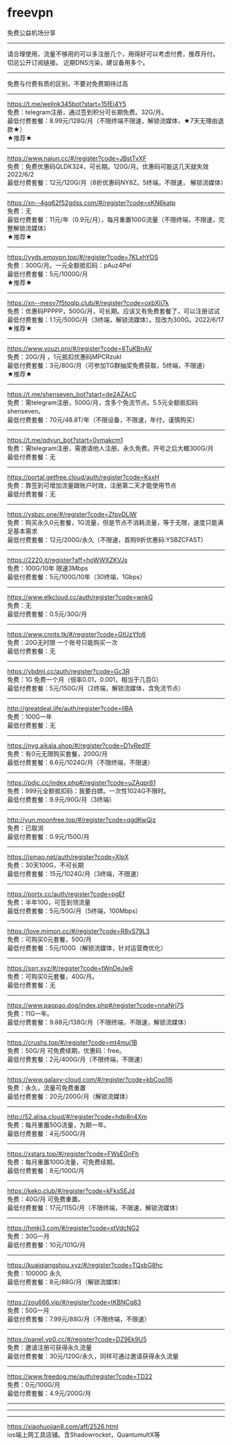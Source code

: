 # freevpn
免费公益机场分享  
****
请合理使用，流量不够用的可以多注册几个，用得好可以考虑付费，推荐月付。  
切忌公开订阅链接。  近期DNS污染，建议备用多个。  
****
免费与付费有质的区别，不要对免费期待过高  
****
https://t.me/welink345bot?start=15fEi4Y5  
免费：telegram注册，通过签到积分可长期免费。32G/月。  
最低付费套餐：8.99元/128G/月（不限终端不限速，解锁流媒体，★7天无理由退款★）  
★推荐★
****
https://www.naiun.cc/#/register?code=JBstTvXF  
免费：免费优惠码QLDK324，可长期。120G/月。优惠码可能这几天就失效2022/6/2  
最低付费套餐：12元/120G/月（8折优惠码NY8Z。5终端，不限速， 解锁流媒体）
****
https://xn--4gq62f52gdss.com/#/register?code=xKN6katp  
免费：无  
最低付费套餐：11元/年（0.9元/月），每月重置100G流量（不限终端，不限速，完整解锁流媒体）   
★推荐★
****
https://yyds.emovpn.top/#/register?code=7KLxhYOS  
免费：300G/月。一元全额抵扣码：pAuz4Pel  
最低付费套餐：5元/1000G/月  
★推荐★
****
https://xn--mesv7f5toqlp.club/#/register?code=oxbXIi7k  
免费：优惠码PPPPP，500G/月，可长期。应该又有免费套餐了，可以注册试试  
最低付费套餐：1.1元/500G/月（3终端，解锁流媒体）。现改为300G。2022/6/17  
★推荐★
****
https://www.youzi.pro/#/register?code=8TuKBnAV  
免费：20G/月 ，1元抵扣优惠码MPCRzukl  
最低付费套餐：3元/80G/月（可参加TG群抽奖免费获取，5终端，不限速）  
★推荐★
****
https://t.me/shenseven_bot?start=de2AZAcC  
免费：需telegram注册，500G/月，含多个免流节点。5.5元全额抵扣码shenseven。    
最低付费套餐：70元/48.8T/年（不限设备，不限速，年付，谨慎购买）  
****
https://t.me/qdyun_bot?start=0vmakcm1  
免费：需telegram注册，需邀请他人注册。永久免费。开号之后大概300G/月  
最低付费套餐：无  
****
https://portal.getfree.cloud/auth/register?code=KsxH  
免费：靠签到可增加流量跟账户时效，注册第二天才能使用节点    
最低付费套餐：无
****
https://ysbzc.one/#/register?code=ZfpvDLlW    
免费：购买永久0元套餐，1G流量，但是节点不消耗流量，等于无限，速度只能满足基本需求    
最低付费套餐：12元/200G/永久（不限速，首购9折优惠码:YSBZCFAST）
****
https://2220.it/register?aff=hoWWXZKVJs  
免费：100G/10年 限速3Mbps  
最低付费套餐：5元/100G/10年（30终端，1Gbps）
****
https://www.elkcloud.cc/auth/register?code=wnkG  
免费：无  
最低付费套餐：0.5元/30G/月
****
https://www.cnnts.tk/#/register?code=GtUzYfo6  
免费：20G无时限 一个账号只能购买一次  
最低付费套餐：无
****
https://ybdml.cc/auth/register?code=Gc3R  
免费：1G 免费一个月（倍率0.01，0.001，相当于几百G）  
最低付费套餐：5元/150G/月（2终端，解锁流媒体，含免流节点）
****
http://greatdeal.life/auth/register?code=lIBA  
免费：100G一年  
最低付费套餐：无
****
https://nyg.aikala.shop/#/register?code=D1yRed1F  
免费：有0元无限购买套餐，200G/月  
最低付费套餐：6.6元/1024G/月（不限终端，不限速）
****
https://pdjc.cc/index.php#/register?code=uZAqpr81  
免费：999元全额抵扣码：我要白嫖。一次性1024G不限时。  
最低付费套餐：9.9元/90G/月（3终端）
****
http://yun.moonfree.top/#/register?code=qgdKwQjz  
免费：已取消  
最低付费套餐：0.9元/150G/月
****
https://jsmao.net/auth/register?code=XIpX  
免费：30天100G，不可长期  
最低付费套餐：15元/1024G/月（3终端，不限速）  
****  
https://portx.cc/auth/register?code=pgEf  
免费：半年10G，可签到领流量  
最低付费套餐：5元/50G/月（5终端，100Mbps）
****
https://love.mimon.cc/#/register?code=R8vS79L3  
免费：可购买0元套餐，50G/月  
最低付费套餐：5元/100G（解锁流媒体，针对运营商优化）
****
https://ssrr.xyz/#/register?code=tWnDeJwR  
免费：可购买0元套餐，40G/月。  
最低付费套餐：无
****
https://www.paopao.dog/index.php#/register?code=nnaNrj7S  
免费：11G一年。  
最低付费套餐：9.88元/138G/月（不限终端，不限速，解锁流媒体）  
****
https://crushs.top/#/register?code=mt4muj1B  
免费：50G/月 可免费续期，优惠码：free。  
最低付费套餐：2元/400G/月（不限终端，不限速）
****
https://www.galaxy-cloud.com/#/register?code=kbCoo1l6    
免费：永久，流量可免费重置    
最低付费套餐：20元/200G/月（解锁流媒体）
****
http://52.alisa.cloud/#/register?code=hdp8n4Xm  
免费：每月重置50G流量，为期一年。  
最低付费套餐：4元/500G/月
****
https://xstars.top/#/register?code=FWsEGnFh  
免费：每月重置100G流量，可免费续期。  
最低付费套餐：8元/100G/月
****
https://keko.club/#/register?code=kFksSEJd  
免费：40G/月 可免费重置。  
最低付费套餐：17元/115G/月（不限终端，不限速，解锁流媒体）
****
https://hmkj3.com/#/register?code=xtVdcNG2  
免费：30G一月  
最低付费套餐：10元/101G/月
****
https://kuaiqiangshou.xyz/#/register?code=TQxbG8hc  
免费：10000G 永久  
最低付费套餐：8元/88G/月（解锁流媒体）
****
https://zou666.vip/#/register?code=tKBNCq83  
免费：50G一月  
最低付费套餐：7.99元/88G/月（不限终端，不限速）
****
https://panel.vp0.cc/#/register?code=DZ9Ek9U5  
免费：邀请注册可获得永久流量  
最低付费套餐：30元/120G/永久，同样可通过邀请获得永久流量
****
https://www.freedog.me/auth/register?code=TD22  
免费：0元/100G/月  
最低付费套餐：4.9元/200G/月
****
****
****
https://xiaohuojian8.com/aff/2526.html  
ios端上网工具店铺。含Shadowrocket，QuantumultX等
